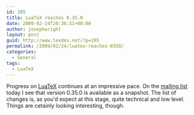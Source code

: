 ```yaml
---
id: 205
title: LuaTeX reaches 0.35.0
date: 2009-02-24T20:36:51+00:00
author: josephwright
layout: post
guid: http://www.texdev.net/?p=205
permalink: /2009/02/24/luatex-reaches-0350/
categories:
  - General
tags:
  - LuaTeX
---
```

Progress on <a title="LuaTeX Homepage" href="http://www.luatex.org/">LuaTeX</a> continues at an impressive pace. On the <a title="LuaTeX Mailing List" href="http://tug.org/mailman/listinfo/luatex">mailing list</a> today I see that version 0.35.0 is available as a snapshot. The list of changes is, as you'd expect at this stage, quite technical and low level.  Things are cetainly looking interesting, though.